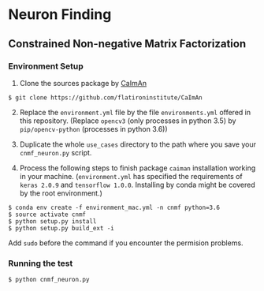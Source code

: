 # Neuron Finding

## Constrained Non-negative Matrix Factorization

### Environment Setup

1. Clone the sources package by [CaImAn](https://github.com/flatironinstitute/CaImAn)

```
$ git clone https://github.com/flatironinstitute/CaImAn
```

2. Replace the `environment.yml` file by the file `environments.yml` offered in this repository. (Replace `opencv3` (only processes in python 3.5) by `pip/opencv-python` (processes in python 3.6))

3. Duplicate the whole `use_cases` directory to the path where you save your `cnmf_neuron.py` script.

4. Process the following steps to finish package `caiman` installation working in your machine. (`environment.yml` has specified the requirements of `keras 2.0.9` and `tensorflow 1.0.0`. Installing by conda might be covered by the root environment.)

```
$ conda env create -f environment_mac.yml -n cnmf python=3.6
$ source activate cnmf
$ python setup.py install
$ python setup.py build_ext -i
```
Add `sudo` before the command if you encounter the permision problems.

### Running the test

```
$ python cnmf_neuron.py
```

